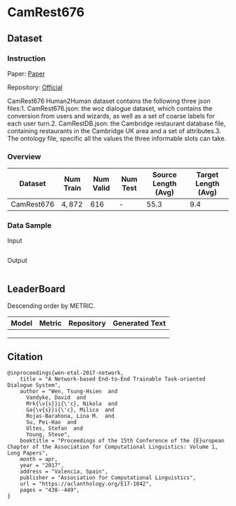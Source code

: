 # CamRest676

## Dataset

### Instruction

Paper: [Paper](https://aclanthology.org/E17-1042.pdf)

Repository: [Official]()

CamRest676 Human2Human dataset contains the following three json files:1. CamRest676.json: the woz dialogue dataset, which contains the conversion from users and wizards, as well as a set of coarse labels for each user turn.2. CamRestDB.json: the Cambridge restaurant database file, containing restaurants in the Cambridge UK area and a set of attributes.3. The ontology file, specific all the values the three informable slots can take.

### Overview

| Dataset    | Num Train | Num Valid | Num Test | Source Length (Avg) | Target Length (Avg) |
| ---------- | --------- | --------- | -------- | ------------------- | ------------------- |
| CamRest676 | $4,872$   | $616$     | -        | $55.3$              | $9.4$               |

### Data Sample

Input

```

```

Output

```

```

## LeaderBoard

Descending order by METRIC.

| Model | Metric | Repository | Generated Text |
| ----- | ------ | ---------- | -------------- |
|       |        |            |                |
|       |        |            |                |
|       |        |            |                |

## Citation

```
@inproceedings{wen-etal-2017-network,
    title = "A Network-based End-to-End Trainable Task-oriented Dialogue System",
    author = "Wen, Tsung-Hsien  and
      Vandyke, David  and
      Mrk{\v{s}}i{\'c}, Nikola  and
      Ga{\v{s}}i{\'c}, Milica  and
      Rojas-Barahona, Lina M.  and
      Su, Pei-Hao  and
      Ultes, Stefan  and
      Young, Steve",
    booktitle = "Proceedings of the 15th Conference of the {E}uropean Chapter of the Association for Computational Linguistics: Volume 1, Long Papers",
    month = apr,
    year = "2017",
    address = "Valencia, Spain",
    publisher = "Association for Computational Linguistics",
    url = "https://aclanthology.org/E17-1042",
    pages = "438--449",
}
```

